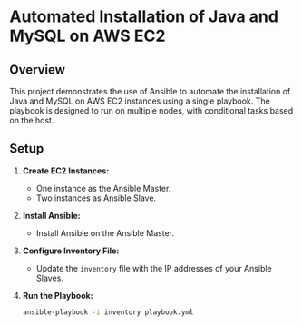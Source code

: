 # Automated Installation of Java and MySQL on AWS EC2

## Overview

This project demonstrates the use of Ansible to automate the installation of Java and MySQL on AWS EC2 instances using a single playbook. 
The playbook is designed to run on multiple nodes, with conditional tasks based on the host.

## Setup

1. **Create EC2 Instances:**
   - One instance as the Ansible Master.
   - Two instances as Ansible Slave.

2. **Install Ansible:**
   - Install Ansible on the Ansible Master.

3. **Configure Inventory File:**
   - Update the `inventory` file with the IP addresses of your Ansible Slaves.

4. **Run the Playbook:**
   ```bash
   ansible-playbook -i inventory playbook.yml
